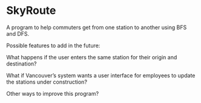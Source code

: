 # SkyRoute
A program to help commuters get from one station to another using BFS and DFS.

Possible features to add in the future:

What happens if the user enters the same station for their origin and destination?

What if Vancouver’s system wants a user interface for employees to update the stations under construction?

Other ways to improve this program?
